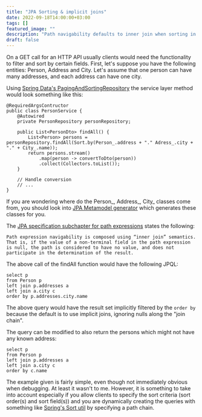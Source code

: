 ```yaml
---
title: "JPA Sorting & implicit joins"
date: 2022-09-18T14:00:00+03:00
tags: []
featured_image: ""
description: "Path navigability defaults to inner join when sorting in JPA"
draft: false
---
```


On a GET call for an HTTP API usually clients would need the functionality to filter and sort by certain fields. First, let's suppose you have the following entities: Person, Address and City. Let's assume that one person can have many addresses, and each address can have one city.

Using [Spring Data's PagingAndSortingRepository](https://docs.spring.io/spring-data/commons/docs/current/api/org/springframework/data/repository/PagingAndSortingRepository.html) the service layer method would look something like this:

```
@RequiredArgsContructor
public class PersonService {
    @Autowired
    private PersonRepository personRepository;

    public List<PersonDto> findAll() {
        List<Person> persons = personRepository.findAll(Sort.by(Person_.address + "." Adress_.city + "." + City_.name));
        return persons.stream()
            .map(person -> convertToDto(person))
            .collect(Collectors.toList());
    }

    // Handle conversion
    // ...
}
```
If you are wondering where do the Person_, Address_, City_ classes come from, you should look into [JPA Metamodel generator](https://docs.jboss.org/hibernate/orm/5.3/topical/html_single/metamodelgen/MetamodelGenerator.html) which generates these classes for you.


The [JPA specification subchapter for path expressions](https://jakarta.ee/specifications/persistence/3.0/jakarta-persistence-spec-3.0.html#path-expressions) states the following:

```
Path expression navigability is composed using “inner join” semantics. That is, if the value of a non-terminal field in the path expression is null, the path is considered to have no value, and does not participate in the determination of the result.
```

The above call of the findAll function would have the following JPQL:

```
select p
from Person p
left join p.addresses a
left join a.city c
order by p.addresses.city.name
```

The above query would have the result set implicitly filtered by the `order by` because the default is to use implicit joins, ignoring nulls along the "join chain".

The query can be modified to also return the persons which might not have any known address:

```
select p
from Person p
left join p.addresses a
left join a.city c
order by c.name
```

The example given is fairly simple, even though not immediately obvious when debugging. At least it wasn't to me. However, it is something to take into account especially if you allow clients to specify the sort criteria (sort order(s) and sort field(s)) and you are dynamically creating the queries with something like [Spring's Sort util](https://docs.spring.io/spring-data/commons/docs/current/api/org/springframework/data/domain/Sort.html) by specifying a path chain.